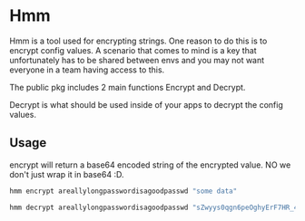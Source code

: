 # Hmm

Hmm is a tool used for encrypting strings. One reason to do this is to encrypt config values. A scenario that comes to mind is a key that unfortunately has to be shared between envs and you may not want everyone in a team having access to this.

The public pkg includes 2 main functions Encrypt and Decrypt.

Decrypt is what should be used inside of your apps to decrypt the config values.

## Usage

encrypt will return a base64 encoded string of the encrypted value. NO we don't just wrap it in base64 :D.

```sh
hmm encrypt areallylongpasswordisagoodpasswd "some data"
```

```sh
hmm decrypt areallylongpasswordisagoodpasswd "sZwyys0qgn6peOghyErF7HR_4eF77YWZ6w=="
```
